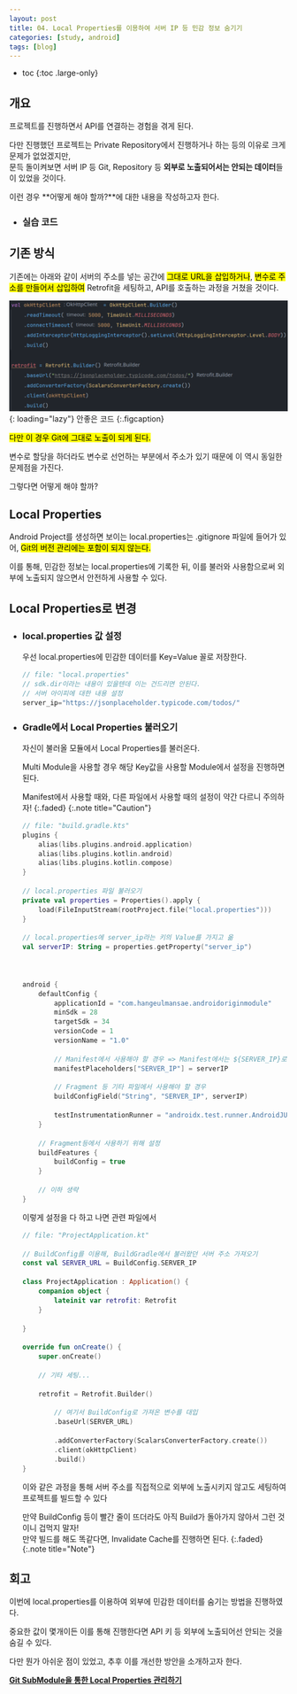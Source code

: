 ```yaml
---
layout: post
title: 04. Local Properties를 이용하여 서버 IP 등 민감 정보 숨기기
categories: [study, android]
tags: [blog]
---
```


- toc
{:toc .large-only}

## 개요

프로젝트를 진행하면서 API를 연결하는 경험을 겪게 된다.

다만 진행했던 프로젝트는 Private Repository에서 진행하거나 하는 등의 이유로 크게 문제가 없었겠지만,      
문득 돌이켜보면 서버 IP 등 Git, Repository 등 **외부로 노출되어서는 안되는 데이터**들이 있었을 것이다.

이런 경우 **어떻게 해야 할까?**에 대한 내용을 작성하고자 한다.

+ ### 실습 코드
   <a href="https://github.com/HangeulMansae/AndroidOriginModule" title="GitHub" class="no-mark-external" target="_blank" style="width: 3rem; height: 4rem; font-size: 1.4rem; line-height: 3rem; border-bottom-width: 2px;
    border-bottom-style: solid; text-decoration: none; padding: 0 0 .5rem 0;"> 
       <span class="icon-github"></span>
   </a>

## 기존 방식
기존에는 아래와 같이 서버의 주소를 넣는 공간에 <mark>그대로 URL을 삽입하거나</mark>, <mark>변수로 주소를 만들어서 삽입하여</mark> Retrofit을 세팅하고, API를 호출하는 과정을 거쳤을 것이다.

![기존 코드](/assets/img/study/android/Local%20Properties를%20이용하여%20서버%20IP%20등%20민감%20정보%20숨기기/기존%20코드.png){: loading="lazy"}
안좋은 코드
{:.figcaption}    

<mark>다만 이 경우 Git에 그대로 노출이 되게 된다.</mark>

변수로 할당을 하더라도 변수로 선언하는 부분에서 주소가 있기 때문에 이 역시 동일한 문제점을 가진다.

그렇다면 어떻게 해야 할까?

## Local Properties
Android Project를 생성하면 보이는 local.properties는 .gitignore 파일에 들어가 있어, <mark>Git의 버전 관리에는 포함이 되지 않는다.</mark>

이를 통해, 민감한 정보는 local.properties에 기록한 뒤, 이를 불러와 사용함으로써 외부에 노출되지 않으면서 안전하게 사용할 수 있다.

## Local Properties로 변경
 + ### local.properties 값 설정
   우선 local.properties에 민감한 데이터를 Key=Value 꼴로 저장한다.
   ~~~kotlin
   // file: "local.properties"
   // sdk.dir이라는 내용이 있을텐데 이는 건드리면 안된다.
   // 서버 아이피에 대한 내용 설정
   server_ip="https://jsonplaceholder.typicode.com/todos/"
   ~~~

 + ### Gradle에서 Local Properties 불러오기
    자신이 불러올 모듈에서 Local Properties를 불러온다.

    Multi Module을 사용할 경우 해당 Key값을 사용할 Module에서 설정을 진행하면 된다.

    Manifest에서 사용할 때와, 다른 파일에서 사용할 때의 설정이 약간 다르니 주의하자!
    {:.faded}
    {:.note title="Caution"} 

    ~~~kotlin
    // file: "build.gradle.kts"
    plugins {
        alias(libs.plugins.android.application)
        alias(libs.plugins.kotlin.android)
        alias(libs.plugins.kotlin.compose)
    }

    // local.properties 파일 불러오기
    private val properties = Properties().apply {
        load(FileInputStream(rootProject.file("local.properties")))
    }

    // local.properties에 server_ip라는 키의 Value를 가지고 옮
    val serverIP: String = properties.getProperty("server_ip")



    android {
        defaultConfig {
            applicationId = "com.hangeulmansae.androidoriginmodule"
            minSdk = 28
            targetSdk = 34
            versionCode = 1
            versionName = "1.0"

            // Manifest에서 사용해야 할 경우 => Manifest에서는 ${SERVER_IP}로 접근할 수 있다.
            manifestPlaceholders["SERVER_IP"] = serverIP

            // Fragment 등 기타 파일에서 사용해야 할 경우
            buildConfigField("String", "SERVER_IP", serverIP)

            testInstrumentationRunner = "androidx.test.runner.AndroidJUnitRunner"
        }

        // Fragment등에서 사용하기 위해 설정
        buildFeatures {
            buildConfig = true
        }

        // 이하 생략
    }
    ~~~

    이렇게 설정을 다 하고 나면 관련 파일에서
    ~~~kotlin
    // file: "ProjectApplication.kt"

    // BuildConfig를 이용해, BuildGradle에서 불러왔던 서버 주소 가져오기
    const val SERVER_URL = BuildConfig.SERVER_IP

    class ProjectApplication : Application() {
        companion object {
            lateinit var retrofit: Retrofit
        }

    }

    override fun onCreate() {
        super.onCreate()

        // 기타 세팅...

        retrofit = Retrofit.Builder()

            // 여기서 BuildConfig로 가져온 변수를 대입
            .baseUrl(SERVER_URL)

            .addConverterFactory(ScalarsConverterFactory.create())
            .client(okHttpClient)
            .build()
    }
    ~~~

    이와 같은 과정을 통해 서버 주소를 직접적으로 외부에 노출시키지 않고도 세팅하여 프로젝트를 빌드할 수 있다

    만약 BuildConfig 등이 빨간 줄이 뜨더라도 아직 Build가 돌아가지 않아서 그런 것이니 겁먹지 말자!     
    만약 빌드를 해도 똑같다면, Invalidate Cache를 진행하면 된다.
    {:.faded}
    {:.note title="Note"} 

## 회고
이번에 local.properties를 이용하여 외부에 민감한 데이터를 숨기는 방법을 진행하였다.

중요한 값이 몇개이든 이를 통해 진행한다면 API 키 등 외부에 노출되어선 안되는 것을 숨길 수 있다.

다만 뭔가 아쉬운 점이 있었고, 추후 이를 개선한 방안을 소개하고자 한다.

[**Git SubModule을 통한 Local Properties 관리하기**](
"https://hangeulmansae.github.io/study/etc/2024-12-14-3.-Git-SubModule%EC%9D%84-%EC%9D%B4%EC%9A%A9%ED%95%98%EC%97%AC-Local-Properties-%EA%B4%80%EB%A6%AC%ED%95%98%EA%B8%B0/")
